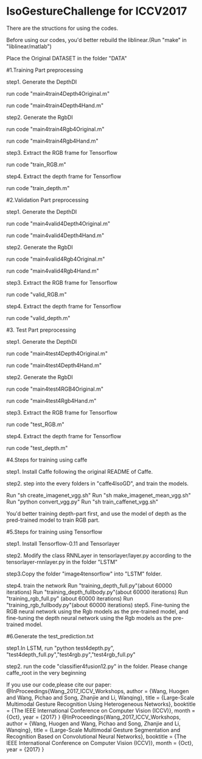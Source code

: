 # IsoGestureChallenge for ICCV2017
There are the structions for using the codes.

Before using our codes, you'd better rebuild the liblinear.(Run "make" in "liblinear/matlab")

Place the Original DATASET in the folder "DATA"
 
#1.Training Part preprocessing

step1. Generate the DepthDI

run code "main4train4Depth4Original.m" 

run code "main4train4Depth4Hand.m" 

step2. Generate the RgbDI

run code "main4train4Rgb4Original.m" 

run code "main4train4Rgb4Hand.m" 

step3. Extract the RGB frame for Tensorflow

run code "train_RGB.m" 

step4. Extract the depth frame for Tensorflow

run code "train_depth.m" 

#2.Validation Part preprocessing

step1. Generate the DepthDI

run code "main4valid4Depth4Original.m" 

run code "main4valid4Depth4Hand.m" 

step2. Generate the RgbDI

run code "main4valid4Rgb4Original.m" 

run code "main4valid4Rgb4Hand.m" 

step3. Extract the RGB frame for Tensorflow

run code "valid_RGB.m" 

step4. Extract the depth frame for Tensorflow

run code "valid_depth.m" 

#3. Test Part preprocessing

step1. Generate the DepthDI

run code "main4test4Depth4Original.m" 

run code "main4test4Depth4Hand.m" 

step2. Generate the RgbDI

run code "main4test4RGB4Original.m" 

run code "main4test4Rgb4Hand.m" 

step3. Extract the RGB frame for Tensorflow

run code "test_RGB.m" 

step4. Extract the depth frame for Tensorflow

run code "test_depth.m" 

#4.Steps for training using caffe

step1. Install Caffe following the original README of Caffe.


step2. step into the every folders in "caffe4IsoGD", and train the models.

 Run "sh create_imagenet_vgg.sh"
 Run "sh make_imagenet_mean_vgg.sh"
 Run "python convert_vgg.py"
 Run "sh train_caffenet_vgg.sh"

You'd better training depth-part first, and use the model of depth as the pred-trained model to train RGB part.

#5.Steps for training using Tensorflow

step1. Install Tensorflow-0.11 and Tensorlayer

step2. Modify the class RNNLayer in tensorlayer/layer.py according to the tensorlayer-rnnlayer.py in the folder "LSTM"

step3.Copy the folder "image4tensorflow" into "LSTM" folder.

step4. train the network
       Run "training_depth_full.py"(about 60000 iterations)
       Run "training_depth_fullbody.py"(about 60000 iterations)
       Run "training_rgb_full.py" (about 60000 iterations)
       Run "training_rgb_fullbody.py"(about 60000 iterations)
step5. Fine-tuning the RGB neural network using the Rgb models as the pre-trained model, and  fine-tuning the depth neural network using the Rgb models as the pre-trained model.

#6.Generate the test_prediction.txt

step1.In LSTM, run "python test4depth.py", "test4depth_full.py","test4rgb.py","test4rgb_full.py"

step2. run the code "classifier4fusion12.py" in the folder. Please change caffe_root in the very beginning 

If you use our code,please cite our paper:
@InProceedings{Wang_2017_ICCV_Workshops, 
author = {Wang, Huogen and Wang, Pichao and Song, Zhanjie and Li, Wanqing}, 
title = {Large-Scale Multimodal Gesture Recognition Using Heterogeneous Networks}, 
booktitle = {The IEEE International Conference on Computer Vision (ICCV)}, 
month = {Oct}, year = {2017} }
@InProceedings{Wang_2017_ICCV_Workshops, 
author = {Wang, Huogen and Wang, Pichao and Song, Zhanjie and Li, Wanqing}, 
title = {Large-Scale Multimodal Gesture Segmentation and Recognition Based on Convolutional Neural Networks}, 
booktitle = {The IEEE International Conference on Computer Vision (ICCV)}, 
month = {Oct}, year = {2017} } 
